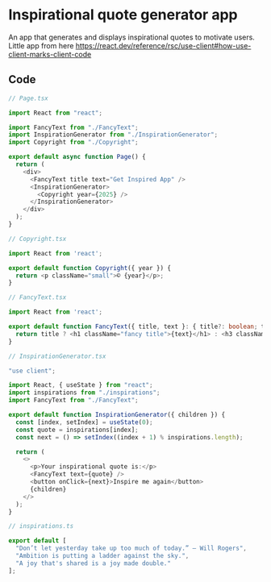# Inspirational quote generator app

An app that generates and displays inspirational quotes to motivate users. Little app from here https://react.dev/reference/rsc/use-client#how-use-client-marks-client-code

## Code

```typescript
// Page.tsx

import React from "react";

import FancyText from "./FancyText";
import InspirationGenerator from "./InspirationGenerator";
import Copyright from "./Copyright";

export default async function Page() {
  return (
    <div>
      <FancyText title text="Get Inspired App" />
      <InspirationGenerator>
        <Copyright year={2025} />
      </InspirationGenerator>
    </div>
  );
}

```

```typescript
// Copyright.tsx

import React from 'react';

export default function Copyright({ year }) {
  return <p className="small">©️ {year}</p>;
}

```

```typescript
// FancyText.tsx

import React from 'react';

export default function FancyText({ title, text }: { title?: boolean; text: string }) {
  return title ? <h1 className="fancy title">{text}</h1> : <h3 className="fancy cursive">{text}</h3>;
}

```

```typescript
// InspirationGenerator.tsx

"use client";

import React, { useState } from "react";
import inspirations from "./inspirations";
import FancyText from "./FancyText";

export default function InspirationGenerator({ children }) {
  const [index, setIndex] = useState(0);
  const quote = inspirations[index];
  const next = () => setIndex((index + 1) % inspirations.length);

  return (
    <>
      <p>Your inspirational quote is:</p>
      <FancyText text={quote} />
      <button onClick={next}>Inspire me again</button>
      {children}
    </>
  );
}

```

```typescript
// inspirations.ts

export default [
  "Don’t let yesterday take up too much of today.” — Will Rogers",
  "Ambition is putting a ladder against the sky.",
  "A joy that's shared is a joy made double."
];

```